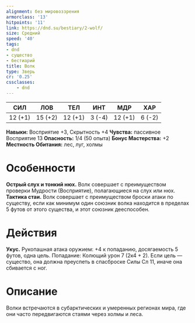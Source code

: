 ```yaml
---
alignment: без мировоззрения
armorclass: '13'
hitpoints: '11'
link: https://dnd.su/bestiary/2-wolf/
size: Средний
speed: '40'
tags:
- dnd
- существо
- бестиарий
title: Волк
type: Зверь
cr: '0.25'
cssclasses:
    - dnd
---
```



| СИЛ | ЛОВ | ТЕЛ | ИНТ | МДР | ХАР |
|---|---|---|---|---|---|
| 12 (+1) | 15 (+2) | 12 (+1) | 3 (-4) | 12 (+1) | 6 (-2) |
**Навыки:** Восприятие +3, Скрытность +4
**Чувства:** пассивное Восприятие 13
**Опасность:** 1/4 (50 опыта)
**Бонус Мастерства:** +2
**Местность Обитания:** лес, луг, холмы


# Особенности
**Острый слух и тонкий нюх.** Волк совершает с преимуществом проверки Мудрости (Восприятие), полагающиеся на слух или нюх.
**Тактика стаи.** Волк совершает с преимуществом броски атаки по существу, если как минимум один союзник волка находится в пределах 5 футов от этого существа, и этот союзник дееспособен.


# Действия
**Укус.** Рукопашная атака оружием: +4 к попаданию, досягаемость 5 футов, одна цель. Попадание: Колющий урон 7 (2к4 + 2). Если цель — существо, она должна преуспеть в спасброске Силы Сл 11, иначе она сбивается с ног.


# Описание
Волки встречаются в субарктических и умеренных регионах мира, где они часто передвигаются стаями через холмы и леса.